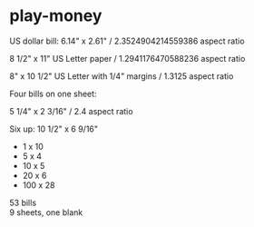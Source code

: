# play-money

US dollar bill: 6.14" x 2.61" / 2.3524904214559386 aspect ratio

8 1/2" x 11" US Letter paper / 1.2941176470588236 aspect ratio

8" x 10 1/2" US Letter with 1/4" margins / 1.3125 aspect ratio

Four bills on one sheet:

5 1/4" x 2 3/16" / 2.4 aspect ratio

Six up: 10 1/2" x 6 9/16"

* 1 x 10
* 5 x 4
* 10 x 5
* 20 x 6
* 100 x 28

53 bills  
9 sheets, one blank

